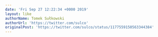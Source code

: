 ```yaml
---
date: 'Fri Sep 27 12:22:34 +0000 2019'
layout: like
authorName: Tomek Sułkowski
authorUrl: 'https://twitter.com/sulco'
originalPost: 'https://twitter.com/sulco/status/1177559150563344384'
---
```

